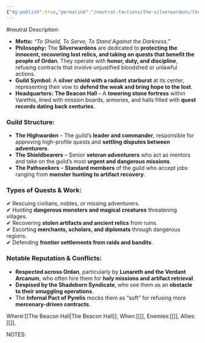 ```yaml
---
{"dg-publish":true,"permalink":"/neutral-factions/the-silverwardens/the-silverwardens/"}
---
```


#neutral 
Description:
- **Motto:** _“To Shield, To Serve, To Stand Against the Darkness.”_
- **Philosophy:** The **Silverwardens** are dedicated to **protecting the innocent, recovering lost relics, and taking on quests that benefit the people of Ordan**. They operate with **honor, duty, and discipline**, refusing contracts that involve unjustified bloodshed or unlawful actions.
- **Guild Symbol:** A **silver shield with a radiant starburst** at its center, representing their vow to **defend the weak and bring hope to the lost**.
- **Headquarters:** **The Beacon Hall** – A **towering stone fortress** within Varethis, lined with mission boards, armories, and halls filled with **quest records dating back centuries**.

### **Guild Structure:**

- **The Highwarden** – The guild’s **leader and commander**, responsible for approving high-profile quests and **settling disputes between adventurers**.
- **The Shieldbearers** – Senior **veteran adventurers** who act as mentors and take on the guild’s most **urgent and dangerous missions**.
- **The Pathseekers** – **Standard members** of the guild who accept jobs ranging from **monster hunting to artifact recovery**.

### **Types of Quests & Work:**

✔ Rescuing civilians, nobles, or missing adventurers.  
✔ Hunting **dangerous monsters and magical creatures** threatening villages.  
✔ Recovering **stolen artifacts and ancient relics** from ruins.  
✔ Escorting **merchants, scholars, and diplomats** through dangerous regions.  
✔ Defending **frontier settlements from raids and bandits**.

### **Notable Reputation & Conflicts:**

- **Respected across Ordan**, particularly by **Lunareth and the Verdant Arcanum**, who often hire them for **holy missions and artifact retrieval**.
- **Despised by the Shadeborn Syndicate**, who see them as an **obstacle to their smuggling operations**.
- The **Infernal Pact of Pyrelis** mocks them as “soft” for refusing more **mercenary-driven contracts**.

Where:[[The Beacon Hall\|The Beacon Hall]],
When:[[]],
Enemies:[[]],
Allies:[[]],


NOTES: